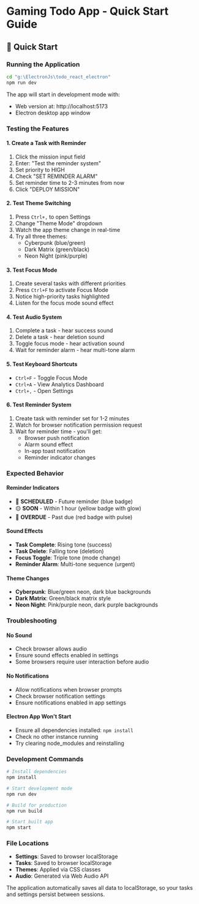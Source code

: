 # Gaming Todo App - Quick Start Guide

## 🚀 Quick Start

### Running the Application
```bash
cd "g:\ElectronJs\todo_react_electron"
npm run dev
```

The app will start in development mode with:
- Web version at: http://localhost:5173
- Electron desktop app window

### Testing the Features

#### 1. Create a Task with Reminder
1. Click the mission input field
2. Enter: "Test the reminder system"
3. Set priority to HIGH
4. Check "SET REMINDER ALARM"
5. Set reminder time to 2-3 minutes from now
6. Click "DEPLOY MISSION"

#### 2. Test Theme Switching
1. Press `Ctrl+,` to open Settings
2. Change "Theme Mode" dropdown
3. Watch the app theme change in real-time
4. Try all three themes:
   - Cyberpunk (blue/green)
   - Dark Matrix (green/black) 
   - Neon Night (pink/purple)

#### 3. Test Focus Mode
1. Create several tasks with different priorities
2. Press `Ctrl+F` to activate Focus Mode
3. Notice high-priority tasks highlighted
4. Listen for the focus mode sound effect

#### 4. Test Audio System
1. Complete a task - hear success sound
2. Delete a task - hear deletion sound
3. Toggle focus mode - hear activation sound
4. Wait for reminder alarm - hear multi-tone alarm

#### 5. Test Keyboard Shortcuts
- `Ctrl+F` - Toggle Focus Mode
- `Ctrl+A` - View Analytics Dashboard
- `Ctrl+,` - Open Settings

#### 6. Test Reminder System
1. Create task with reminder set for 1-2 minutes
2. Watch for browser notification permission request
3. Wait for reminder time - you'll get:
   - Browser push notification
   - Alarm sound effect
   - In-app toast notification
   - Reminder indicator changes

### Expected Behavior

#### Reminder Indicators
- 🔵 **SCHEDULED** - Future reminder (blue badge)
- 🟡 **SOON** - Within 1 hour (yellow badge with glow)
- 🔴 **OVERDUE** - Past due (red badge with pulse)

#### Sound Effects
- **Task Complete**: Rising tone (success)
- **Task Delete**: Falling tone (deletion)
- **Focus Toggle**: Triple tone (mode change)
- **Reminder Alarm**: Multi-tone sequence (urgent)

#### Theme Changes
- **Cyberpunk**: Blue/green neon, dark blue backgrounds
- **Dark Matrix**: Green/black matrix style
- **Neon Night**: Pink/purple neon, dark purple backgrounds

### Troubleshooting

#### No Sound
- Check browser allows audio
- Ensure sound effects enabled in settings
- Some browsers require user interaction before audio

#### No Notifications
- Allow notifications when browser prompts
- Check browser notification settings
- Ensure notifications enabled in app settings

#### Electron App Won't Start
- Ensure all dependencies installed: `npm install`
- Check no other instance running
- Try clearing node_modules and reinstalling

### Development Commands
```bash
# Install dependencies
npm install

# Start development mode
npm run dev

# Build for production
npm run build

# Start built app
npm start
```

### File Locations
- **Settings**: Saved to browser localStorage
- **Tasks**: Saved to browser localStorage
- **Themes**: Applied via CSS classes
- **Audio**: Generated via Web Audio API

The application automatically saves all data to localStorage, so your tasks and settings persist between sessions.
